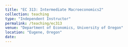 ```yaml
---
title: "EC 313: Intermediate Macroeconomics2"
collection: teaching
type: "Independent Instructor"
permalink: /teaching/ec313
venue: "Department of Economics, University of Oregon"
location: "Eugene, Oregon"
date:
---
```



